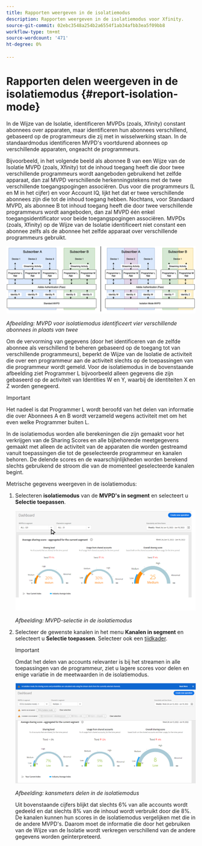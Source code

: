 ```yaml
---
title: Rapporten weergeven in de isolatiemodus
description: Rapporten weergeven in de isolatiemodus voor Xfinity.
source-git-commit: 02ebc3548a254b2a6554f1ab34afbb3ea5f09bb8
workflow-type: tm+mt
source-wordcount: '471'
ht-degree: 0%

---
```


# Rapporten delen weergeven in de isolatiemodus {#report-isolation-mode}

In de Wijze van de Isolatie, identificeren MVPDs (zoals, Xfinity) constant abonnees over apparaten, maar identificeren hun abonnees verschillend, gebaseerd op de programmeurs die zij met in wisselwerking staan. In de standaardmodus identificeren MVPD&#39;s voortdurend abonnees op verschillende apparaten, ongeacht de programmeurs.

Bijvoorbeeld, in het volgende beeld als abonnee B van een Wijze van de Isolatie MVPD (zoals, Xfinity) tot de inhoud toegang heeft die door twee verschillende programmeurs wordt aangeboden gebruikend het zelfde apparaat, dan zal MVPD verschillende herkenningstekens met de twee verschillende toegangspogingen associëren. Dus voor die programmeurs (L en M in het cijfer) en voor Account IQ, lijkt het dat er twee verschillende abonnees zijn die tot de inhoud toegang hebben. Nochtans, voor Standaard MVPD, als abonnee B tot inhoud toegang heeft die door twee verschillende programmeurs wordt aangeboden, dan zal MVPD één enkel toegangsidentificator voor beide toegangspogingen associëren. MVPDs (zoals, Xfinity) op de Wijze van de Isolatie identificeert niet constant een abonnee zelfs als de abonnee het zelfde apparaat over verschillende programmeurs gebruikt.

![](assets/isolation-diff-new.png)

*Afbeelding: MVPD voor isolatiemodus identificeert vier verschillende abonnees in plaats van twee*

Om de vervorming van gegevens (door het identificeren van de zelfde abonnee als verschillend te beheren gebaseerd op de toegang tot van verschillende programmeurs), beperkt de Wijze van de Isolatie de activiteit die over een programmeur aan de activiteit slechts op de toepassingen van die programmeur wordt gemeld. Voor de isolatiemodus in de bovenstaande afbeelding ziet Programmer L bijvoorbeeld alleen gegevens die zijn gebaseerd op de activiteit van Identities W en Y, waarbij de identiteiten X en Z worden genegeerd.

>[!IMPORTANT]
>
> Het nadeel is dat Programmer L wordt beroofd van het delen van informatie die over Abonnees A en B wordt verzameld wegens activiteit met om het even welke Programmer buiten L.

In de isolatiemodus worden alle berekeningen die zijn gemaakt voor het verkrijgen van de Sharing Scores en alle bijbehorende meetgegevens gemaakt met alleen de activiteit van de apparaten die worden gestreamd vanuit toepassingen die tot de geselecteerde programmeur en kanalen behoren.
De delende scores en de waarschijnlijkheden worden berekend slechts gebruikend de stroom die van de momenteel geselecteerde kanalen begint.

Metrische gegevens weergeven in de isolatiemodus:

1. Selecteren **isolatiemodus** van de **MVPD&#39;s in segment** en selecteert u **Selectie toepassen**.

   ![](assets/xfinity-in-segment.gif)

   *Afbeelding: MVPD-selectie in de isolatiemodus*

1. Selecteer de gewenste kanalen in het menu **Kanalen in segment** en selecteert u **Selectie toepassen**. Selecteer ook een [tijdkader](/help/AccountIQ/product-concepts.md#granularity-def).

   >[!IMPORTANT]
   >
   >Omdat het delen van accounts relevanter is bij het streamen in alle toepassingen van de programmeur, ziet u lagere scores voor delen en enige variatie in de meetwaarden in de isolatiemodus.

   ![](assets/aggregate-sharing-isolation.png)

   *Afbeelding: kansmeters delen in de isolatiemodus*

   Uit bovenstaande cijfers blijkt dat slechts 6% van alle accounts wordt gedeeld en dat slechts 8% van de inhoud wordt verbruikt door die 8%. De kanalen kunnen hun scores in de isolatiemodus vergelijken met die in de andere MVPD&#39;s. Daarom moet de informatie die door het gebruiken van de Wijze van de Isolatie wordt verkregen verschillend van de andere gegevens worden geïnterpreteerd.
